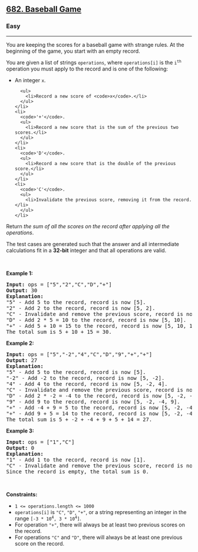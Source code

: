 ​<h2>
  <a href="https://leetcode.com/problems/baseball-game/">682. Baseball Game</a>
</h2>
<h3>Easy</h3>
<hr />
<div>
  <p>
    You are keeping the scores for a baseball game with strange rules. At the
    beginning of the game, you start with an empty record.
  </p>

  <p>
    You are given a list of strings <code>operations</code>, where
    <code>operations[i]</code> is the <code>i<sup>th</sup></code> operation you
    must apply to the record and is one of the following:
  </p>

  <ul>
    <li>
      An integer <code>x</code>.

      <ul>
        <li>Record a new score of <code>x</code>.</li>
      </ul>
    </li>
    <li>
      <code>'+'</code>.
      <ul>
        <li>Record a new score that is the sum of the previous two scores.</li>
      </ul>
    </li>
    <li>
      <code>'D'</code>.
      <ul>
        <li>Record a new score that is the double of the previous score.</li>
      </ul>
    </li>
    <li>
      <code>'C'</code>.
      <ul>
        <li>Invalidate the previous score, removing it from the record.</li>
      </ul>
    </li>
  </ul>

  <p>
    Return
    <em
      >the sum of all the scores on the record after applying all the
      operations</em
    >.
  </p>

  <p>
    The test cases are generated such that the answer and all intermediate
    calculations fit in a <strong>32-bit</strong> integer and that all
    operations are valid.
  </p>

  <p>&nbsp;</p>
  <p><strong class="example">Example 1:</strong></p>

  <pre><strong>Input:</strong> ops = ["5","2","C","D","+"]
<strong>Output:</strong> 30
<strong>Explanation:</strong>
"5" - Add 5 to the record, record is now [5].
"2" - Add 2 to the record, record is now [5, 2].
"C" - Invalidate and remove the previous score, record is now [5].
"D" - Add 2 * 5 = 10 to the record, record is now [5, 10].
"+" - Add 5 + 10 = 15 to the record, record is now [5, 10, 15].
The total sum is 5 + 10 + 15 = 30.
</pre>

  <p><strong class="example">Example 2:</strong></p>

  <pre><strong>Input:</strong> ops = ["5","-2","4","C","D","9","+","+"]
<strong>Output:</strong> 27
<strong>Explanation:</strong>
"5" - Add 5 to the record, record is now [5].
"-2" - Add -2 to the record, record is now [5, -2].
"4" - Add 4 to the record, record is now [5, -2, 4].
"C" - Invalidate and remove the previous score, record is now [5, -2].
"D" - Add 2 * -2 = -4 to the record, record is now [5, -2, -4].
"9" - Add 9 to the record, record is now [5, -2, -4, 9].
"+" - Add -4 + 9 = 5 to the record, record is now [5, -2, -4, 9, 5].
"+" - Add 9 + 5 = 14 to the record, record is now [5, -2, -4, 9, 5, 14].
The total sum is 5 + -2 + -4 + 9 + 5 + 14 = 27.
</pre>

  <p><strong class="example">Example 3:</strong></p>

  <pre><strong>Input:</strong> ops = ["1","C"]
<strong>Output:</strong> 0
<strong>Explanation:</strong>
"1" - Add 1 to the record, record is now [1].
"C" - Invalidate and remove the previous score, record is now [].
Since the record is empty, the total sum is 0.
</pre>

  <p>&nbsp;</p>
  <p><strong>Constraints:</strong></p>

  <ul>
    <li><code>1 &lt;= operations.length &lt;= 1000</code></li>
    <li>
      <code>operations[i]</code> is <code>"C"</code>, <code>"D"</code>,
      <code>"+"</code>, or a string representing an integer in the range
      <code>[-3 * 10<sup>4</sup>, 3 * 10<sup>4</sup>]</code>.
    </li>
    <li>
      For operation <code>"+"</code>, there will always be at least two previous
      scores on the record.
    </li>
    <li>
      For operations <code>"C"</code> and <code>"D"</code>, there will always be
      at least one previous score on the record.
    </li>
  </ul>
</div>
